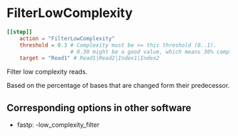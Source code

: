 # FilterLowComplexity


```toml
[[step]]
    action = "FilterLowComplexity"
    threshold = 0.3 # Complexity must be >= this threshold (0..1).
                    # 0.30 might be a good value, which means 30% complexity is required.
    target = "Read1" # Read1|Read2|Index1|Index2
```


Filter low complexity reads. 

Based on the percentage of bases that are changed form their predecessor.

## Corresponding options in other software 
- fastp: -low_complexity_filter
